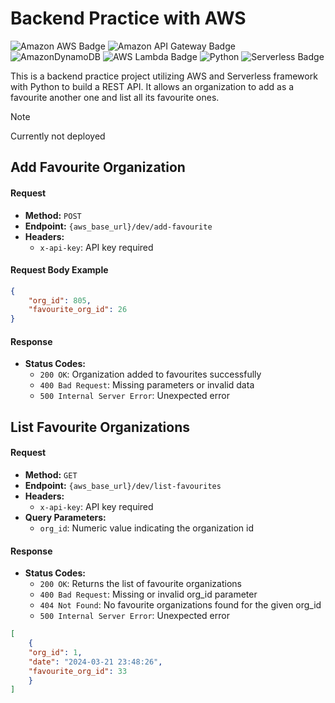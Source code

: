 # Backend Practice with AWS

![Amazon AWS Badge](https://img.shields.io/badge/Amazon%20AWS-232F3E?logo=amazonaws&logoColor=fff&style=for-the-badge) ![Amazon API Gateway Badge](https://img.shields.io/badge/Amazon%20API%20Gateway-FF4F8B?logo=amazonapigateway&logoColor=fff&style=for-the-badge) ![AmazonDynamoDB](https://img.shields.io/badge/Amazon%20DynamoDB-4053D6?style=for-the-badge&logo=Amazon%20DynamoDB&logoColor=white) ![AWS Lambda Badge](https://img.shields.io/badge/AWS%20Lambda-F90?logo=awslambda&logoColor=fff&style=for-the-badge) ![Python](https://img.shields.io/badge/python-3670A0?style=for-the-badge&logo=python&logoColor=ffdd54) ![Serverless Badge](https://img.shields.io/badge/Serverless-FD5750?logo=serverless&logoColor=fff&style=for-the-badge)

This is a backend practice project utilizing AWS and Serverless framework with Python to build a REST API. It allows an organization to add as a favourite another one and list all its favourite ones.

>[!Note]
> Currently not deployed

## Add Favourite Organization

#### Request

- **Method:** `POST`
- **Endpoint:** `{aws_base_url}/dev/add-favourite`
- **Headers:** 
  - `x-api-key`: API key required

#### Request Body Example

```json
{
    "org_id": 805,
    "favourite_org_id": 26
}
```

#### Response

- **Status Codes:**
  - `200 OK`: Organization added to favourites successfully
  - `400 Bad Request`: Missing parameters or invalid data
  - `500 Internal Server Error`: Unexpected error


## List Favourite Organizations

#### Request

- **Method:** `GET`
- **Endpoint:** `{aws_base_url}/dev/list-favourites`
- **Headers:** 
  - `x-api-key`: API key required
- **Query Parameters:**
  - `org_id`: Numeric value indicating the organization id

#### Response

- **Status Codes:**
  - `200 OK`: Returns the list of favourite organizations
  - `400 Bad Request`: Missing or invalid org_id parameter
  - `404 Not Found`: No favourite organizations found for the given org_id
  - `500 Internal Server Error`: Unexpected error

```json
[
    {
    "org_id": 1,
    "date": "2024-03-21 23:48:26",
    "favourite_org_id": 33
    }
]
```
